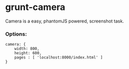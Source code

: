 grunt-camera
===
Camera is a easy, phantomJS powered, screenshot task.

### Options:
    camera: {
        width: 800,
        height: 600,
        pages : [ 'localhost:8000/index.html' ]
    }
